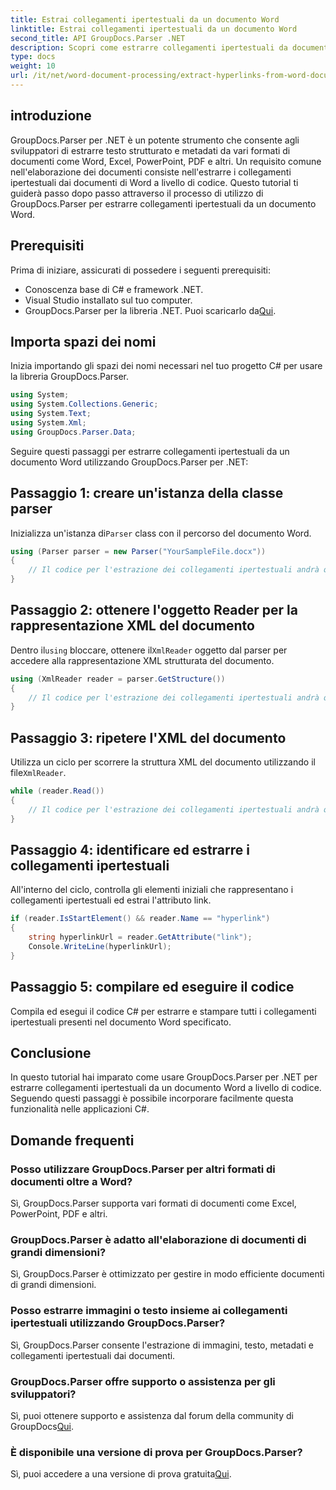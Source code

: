 ```yaml
---
title: Estrai collegamenti ipertestuali da un documento Word
linktitle: Estrai collegamenti ipertestuali da un documento Word
second_title: API GroupDocs.Parser .NET
description: Scopri come estrarre collegamenti ipertestuali da documenti Word utilizzando GroupDocs.Parser per .NET. Guida passo passo con esempi di codice.
type: docs
weight: 10
url: /it/net/word-document-processing/extract-hyperlinks-from-word-document/
---
```

## introduzione
GroupDocs.Parser per .NET è un potente strumento che consente agli sviluppatori di estrarre testo strutturato e metadati da vari formati di documenti come Word, Excel, PowerPoint, PDF e altri. Un requisito comune nell'elaborazione dei documenti consiste nell'estrarre i collegamenti ipertestuali dai documenti di Word a livello di codice. Questo tutorial ti guiderà passo dopo passo attraverso il processo di utilizzo di GroupDocs.Parser per estrarre collegamenti ipertestuali da un documento Word.
## Prerequisiti
Prima di iniziare, assicurati di possedere i seguenti prerequisiti:
- Conoscenza base di C# e framework .NET.
- Visual Studio installato sul tuo computer.
-  GroupDocs.Parser per la libreria .NET. Puoi scaricarlo da[Qui](https://releases.groupdocs.com/parser/net/).
## Importa spazi dei nomi
Inizia importando gli spazi dei nomi necessari nel tuo progetto C# per usare la libreria GroupDocs.Parser.
```csharp
using System;
using System.Collections.Generic;
using System.Text;
using System.Xml;
using GroupDocs.Parser.Data;
```
Seguire questi passaggi per estrarre collegamenti ipertestuali da un documento Word utilizzando GroupDocs.Parser per .NET:
## Passaggio 1: creare un'istanza della classe parser
 Inizializza un'istanza di`Parser` class con il percorso del documento Word.
```csharp
using (Parser parser = new Parser("YourSampleFile.docx"))
{
    // Il codice per l'estrazione dei collegamenti ipertestuali andrà qui
}
```
## Passaggio 2: ottenere l'oggetto Reader per la rappresentazione XML del documento
 Dentro il`using` bloccare, ottenere il`XmlReader` oggetto dal parser per accedere alla rappresentazione XML strutturata del documento.
```csharp
using (XmlReader reader = parser.GetStructure())
{
    // Il codice per l'estrazione dei collegamenti ipertestuali andrà qui
}
```
## Passaggio 3: ripetere l'XML del documento
Utilizza un ciclo per scorrere la struttura XML del documento utilizzando il file`XmlReader`.
```csharp
while (reader.Read())
{
    // Il codice per l'estrazione dei collegamenti ipertestuali andrà qui
}
```
## Passaggio 4: identificare ed estrarre i collegamenti ipertestuali
All'interno del ciclo, controlla gli elementi iniziali che rappresentano i collegamenti ipertestuali ed estrai l'attributo link.
```csharp
if (reader.IsStartElement() && reader.Name == "hyperlink")
{
    string hyperlinkUrl = reader.GetAttribute("link");
    Console.WriteLine(hyperlinkUrl);
}
```
## Passaggio 5: compilare ed eseguire il codice
Compila ed esegui il codice C# per estrarre e stampare tutti i collegamenti ipertestuali presenti nel documento Word specificato.
## Conclusione
In questo tutorial hai imparato come usare GroupDocs.Parser per .NET per estrarre collegamenti ipertestuali da un documento Word a livello di codice. Seguendo questi passaggi è possibile incorporare facilmente questa funzionalità nelle applicazioni C#.

## Domande frequenti
### Posso utilizzare GroupDocs.Parser per altri formati di documenti oltre a Word?
Sì, GroupDocs.Parser supporta vari formati di documenti come Excel, PowerPoint, PDF e altri.
### GroupDocs.Parser è adatto all'elaborazione di documenti di grandi dimensioni?
Sì, GroupDocs.Parser è ottimizzato per gestire in modo efficiente documenti di grandi dimensioni.
### Posso estrarre immagini o testo insieme ai collegamenti ipertestuali utilizzando GroupDocs.Parser?
Sì, GroupDocs.Parser consente l'estrazione di immagini, testo, metadati e collegamenti ipertestuali dai documenti.
### GroupDocs.Parser offre supporto o assistenza per gli sviluppatori?
 Sì, puoi ottenere supporto e assistenza dal forum della community di GroupDocs[Qui](https://forum.groupdocs.com/c/parser/17).
### È disponibile una versione di prova per GroupDocs.Parser?
 Sì, puoi accedere a una versione di prova gratuita[Qui](https://releases.groupdocs.com/).